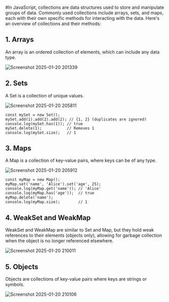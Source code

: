 #In JavaScript, collections are data structures used to store and manipulate groups of data. Commonly used collections include arrays, sets, and maps, each with their own specific methods for interacting with the data. Here's an overview of collections and their methods:

## 1. Arrays
An array is an ordered collection of elements, which can include any data type.

![Screenshot 2025-01-20 201339](https://github.com/user-attachments/assets/00a83cf4-8cd8-4a54-8122-271563cbfcd7)

## 2. Sets
A Set is a collection of unique values.

![Screenshot 2025-01-20 205811](https://github.com/user-attachments/assets/963614f5-3d5f-4133-84e3-12f2a6b8d0de)

```
const mySet = new Set();
mySet.add(1).add(2).add(2); // {1, 2} (duplicates are ignored)
console.log(mySet.has(1)); // true
mySet.delete(1);           // Removes 1
console.log(mySet.size);   // 1
```

## 3. Maps
A Map is a collection of key-value pairs, where keys can be of any type.

![Screenshot 2025-01-20 205912](https://github.com/user-attachments/assets/e0c8d4cf-6858-4d89-bc7b-f989a0207df0)

```
const myMap = new Map();
myMap.set('name', 'Alice').set('age', 25);
console.log(myMap.get('name')); // 'Alice'
console.log(myMap.has('age'));  // true
myMap.delete('name');
console.log(myMap.size);        // 1
```

## 4. WeakSet and WeakMap
WeakSet and WeakMap are similar to Set and Map, but they hold weak references to their elements (objects only), allowing for garbage collection when the object is no longer referenced elsewhere.

![Screenshot 2025-01-20 210011](https://github.com/user-attachments/assets/552e5285-8930-4db6-8916-d114d159e66c)

## 5. Objects
Objects are collections of key-value pairs where keys are strings or symbols.

![Screenshot 2025-01-20 210106](https://github.com/user-attachments/assets/55445639-718f-45a0-af98-2ef360650268)
